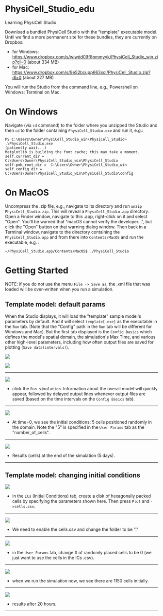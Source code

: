 # PhysiCell_Studio_edu
Learning PhysiCell Studio

Download a bundled PhysiCell Studio with the "template" executable model. Until we find a more permanent site for these bundles, they are currently on Dropbox:
* for Windows: https://www.dropbox.com/s/wiwdd09f8pmmyyk/PhysiCell_Studio_win.zip?dl=0  (about 334 MB)
* for Mac: https://www.dropbox.com/s/9e52bcupp663xci/PhysiCell_Studio.zip?dl=0   (about 227 MB)

You will run the Studio from the command line, e.g., Powershell on Windows; Terminal on Mac.

# On Windows
Navigate (via `cd` command) to the folder where you unzipped the Studio and then `cd` to the folder containing `PhysiCell_Studio.exe` and run it, e.g.:
```
PS C:\Users\Owner\PhysiCell_Studio_win\PhysiCell_Studio> .\PhysiCell_Studio.exe
(patiently wait...)
Matplotlib is building the font cache; this may take a moment.
self.current_dir =  C:\Users\Owner\PhysiCell_Studio_win\PhysiCell_Studio
self.pmb_root_dir =  C:\Users\Owner\PhysiCell_Studio_win
self.config_dir =  C:\Users\Owner\PhysiCell_Studio_win\PhysiCell_Studio\config
```

# On MacOS
Uncompress the .zip file, e.g., navigate to its directory and run `unzip PhysiCell_Studio.zip`. This will reveal a `PhysiCell_Studio.app` directory. 
Open a Finder window, navigate to this .app, right-click on it and select "Open". You'll be warned that "macOS cannot verify the developer...", but click the "Open" button on that warning dialog window. 
Then back in a Terminal window, navigate to the directory containing the `PhysiCell_Studio.app` and from there into `Contents/MacOS` and run the executable, e.g. :
```
~/PhysiCell_Studio.app/Contents/MacOS$ ./PhysiCell_Studio
```

# Getting Started

NOTE: if you do not use the menu `File -> Save as`, the .xml file that was loaded will be over-written when you run a simulation.

## Template model: default params

When the Studio displays, it will load the "template" sample model's parameters by default. And it will select `template[.exe]` as the executable in the `Run` tab. (Note that the "Config" path in the `Run` tab will be different for Windows and Mac). But the first tab displayed is the `Config Basics` which defines the model's spatial domain, the simulation's Max Time, and various other high-level parameters, including how often output files are saved for plotting (`Save data(intervals)`).


![](images/studio_template_config.PNG)

![](images/studio_template_run.PNG)

---

![](images/studio_template_run.PNG)
* click the `Run simulation`. Information about the overall model will quickly appear, followed by delayed output lines whenever output files are saved (based on the time intervals on the `Config Basics` tab).
---

![](images/studio_template_plot_t0.PNG)
* At time=0, we see the initial conditions: 5 cells positioned randomly in the domain. Note the "5" is specified in the `User Params` tab as the "number_of_cells".
---

![](images/studio_template_plot_5days.PNG)
* Results (cells) at the end of the simulation (5 days).
---

## Template model: changing initial conditions

![](images/studio_template_ICs_disk.PNG)
* In the `ICs` (Initial Conditions) tab, create a disk of hexagonally packed cells by specifying the parameters shown here. Then press `Plot` and `->cells.csv`.
---

![](images/studio_template_config_ICs_enable_csv.PNG)
* We need to enable the cells.csv and change the folder to be "."
---

![](images/studio_template_user_params_no_random_cells.PNG)
* in the `User Params` tab, change # of randomly placed cells to be 0 (we just want to use the cells in the ICs .csv).
---

![](images/studio_template_run_disk.PNG)
* when we run the simulation now, we see there are 1150 cells initially.
---

![](images/studio_template_plot_disk_20hr.PNG)
* results after 20 hours.
---


